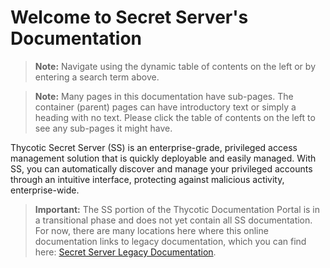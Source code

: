 [title]: # (Welcome)
[tags]: #
[priority]: # (1000)

# Welcome to Secret Server's Documentation

>**Note:** Navigate using the dynamic table of contents on the left or by entering a search term above.

> **Note:** Many pages in this documentation have sub-pages. The container (parent) pages can have introductory text or simply a heading with no text. Please click the table of contents on the left to see any sub-pages it might have.

Thycotic Secret Server (SS) is an enterprise-grade, privileged access management solution that is quickly deployable and easily managed. With SS, you can automatically discover and manage your privileged accounts through an intuitive interface, protecting against malicious activity, enterprise-wide.

>**Important:** The SS portion of the Thycotic Documentation Portal is in a transitional phase and does not yet contain all SS documentation. For now, there are many locations here where this online documentation links to legacy documentation, which you can find here: [Secret Server Legacy Documentation](https://thycotic.force.com/support/s/secretserver).
